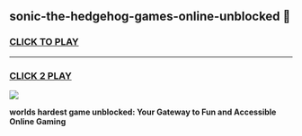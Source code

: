 
## sonic-the-hedgehog-games-online-unblocked 👋
<h3>
<a href="https://premium.freeplayer.one?title=sonic-the-hedgehog-games-online-unblocked&ref=14F">CLICK TO PLAY</a></h3>
<hr>

<h3>
<a href="https://premium.freeplayer.one?title=sonic-the-hedgehog-games-online-unblocked&ref=14F">CLICK 2 PLAY</a>
  
</h3>

<a href="https://premium.freeplayer.one?title=sonic-the-hedgehog-games-online-unblocked&ref=12F/"><img src="https://clearcache.store/games.png"></a>


**worlds hardest game unblocked: Your Gateway to Fun and Accessible Online Gaming**
